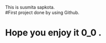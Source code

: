 This is susmita sapkota.
<br>
#First project done by using Github.
<h1>Hope you enjoy it 0_0 .</h1>

